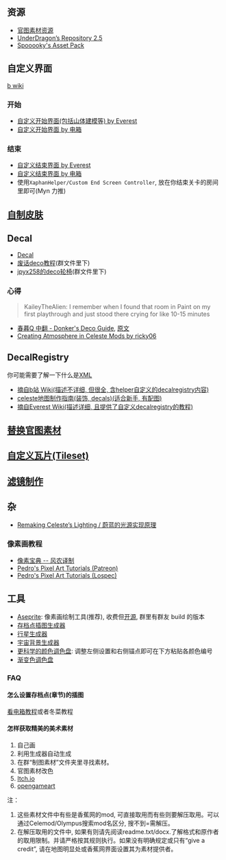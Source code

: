 ## 资源

* [官图素材资源](./useful_links.md)
* [UnderDragon’s Repository 2.5](https://gamebanana.com/mods/427729)
* [Spooooky's Asset Pack](https://gamebanana.com/mods/427729)

## 自定义界面

[b wiki](https://wiki.biligame.com/celeste/%E5%85%83%E6%95%B0%E6%8D%AE#.meta.yaml_%E6%96%87%E4%BB%B6)

### 开始

* [自定义开始界面(包括山体建模等) by Everest](https://github.com/EverestAPI/Resources/wiki/Overworld-Customisation)
* [自定义开始界面 by 电箱](https://www.bilibili.com/video/BV1Av4y1D7a8/?t=154)

### 结束

* [自定义结束界面 by Everest](https://github.com/EverestAPI/Resources/wiki/Chapter-Complete-Screen)
* [自定义结束界面 by 电箱](https://www.bilibili.com/video/BV1Av4y1D7a8/?t=154)
* 使用`XaphanHelper/Custom End Screen Controller`, 放在你结束关卡的房间里即可(Myn 力推)

## [自制皮肤](./graphics/skin.md)

## Decal

* [Decal](https://wiki.biligame.com/celeste/Decal)
* [废话deco教程]()(群文件里下)
* [jpyx258的deco轮椅]()(群文件里下)

### 心得

> KaileyTheAlien: I remember when I found that room in Paint on my first playthrough and just stood there crying for like 10-15 minutes

* [春暮Q 中翻 - Donker's Deco Guide](../assets/mappings/graphics/decals/中翻%20-%20Donker's%20Deco%20Guide.docx), [原文](https://docs.google.com/document/d/1ebzZTL7eX21M0FJR2IAUPCCGxnDUscZdRW8GiGl8Yus/edit?tab=t.0)
* [Creating Atmosphere in Celeste Mods by ricky06](https://www.youtube.com/watch?v=n5iHuXW8TyY)

## DecalRegistry

你可能需要了解一下什么是[XML](./xml/xml.md)

* [摘自b站 Wiki(描述不详细, 但很全, 含helper自定义的decalregistry内容)](https://wiki.biligame.com/celeste/DecalRegistry)
* [celeste地图制作指南(装饰, decals)(适合新手, 有配图)](https://www.bilibili.com/read/cv18389517/)
* [摘自Everest Wiki(描述详细, 且提供了自定义decalregistry的教程)](https://github.com/EverestAPI/Resources/wiki/Decal-Registry)

## [替换官图素材](./graphics/replace_assets.md)

## [自定义瓦片(Tileset)](./xml/tilesets.md)

## [滤镜制作](./graphics/color_grading.md)

## 杂

* [Remaking Celeste’s Lighting / 蔚蓝的光源实现原理](https://medium.com/@NoelFB/remaking-celestes-lighting-3478d6f10bf)

### 像素画教程

* [像素宝典 -- 风农译制](https://www.bilibili.com/read/readlist/rl38114?spm_id_from=333.1369.opus.module_collection.click)
* [Pedro's Pixel Art Tutorials (Patreon)](https://www.patreon.com/collection/266583?view=condensed)
* [Pedro's Pixel Art Tutorials (Lospec)](https://lospec.com/pixel-art-tutorials/author/pedro-medeiros)

## 工具

* [Aseprite](https://www.aseprite.org/): 像素画绘制工具(推荐), 收费但[开源](https://github.com/aseprite/aseprite), 群里有群友 build 的版本
* [存档点插图生成器](https://postcard.leo60228.space/mask/)
* [行星生成器](https://deep-fold.itch.io/pixel-planet-generator)
* [宇宙背景生成器](https://deep-fold.itch.io/space-background-generator)
* [更科学的颜色调色盘](https://meodai.github.io/poline/): 调整左侧设置和右侧锚点即可在下方粘贴各颜色编号
* [渐变色调色盘](https://cssgradient.io/)

### FAQ

#### 怎么设置存档点(章节)的插图

[看电箱教程](https://www.bilibili.com/video/BV1A14y1W7hr)或者冬菜教程

#### 怎样获取精美的美术素材

1. 自己画
2. 利用生成器自动生成
3. 在群“制图素材”文件夹里寻找素材。
4. 官图素材改色
5. [Itch.io](https://itch.io/game-assets)
6. [opengameart](https://opengameart.org/)

注：

1. 这些素材文件中有些是香蕉网的mod, 可直接取用而有些则要解压取用。可以通过Celemod/Olympus搜索mod名区分, 搜不到=需解压。
2. 在解压取用的文件中, 如果有则请先阅读readme.txt/docx.了解格式和原作者的取用限制。并请严格按其规则执行。如果没有明确规定或只有“give a credit”, 请在地图明显处或香蕉网界面设置其为素材提供者。
